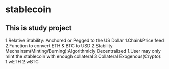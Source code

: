 # stablecoin
## This is study project
1.Relative Stability: Anchored or Pegged to the US Dollar
    1.ChainkPrice feed
    2.Function to convert ETH & BTC to USD
2.Stability Mechainsm(Minting/Burning):Algorithmicly Decentralized
    1.User may only mint the stablecoin with enough collateral 
3.Collateral Exogenous(Crypto):
    1.wETH
    2.wBTC

    
